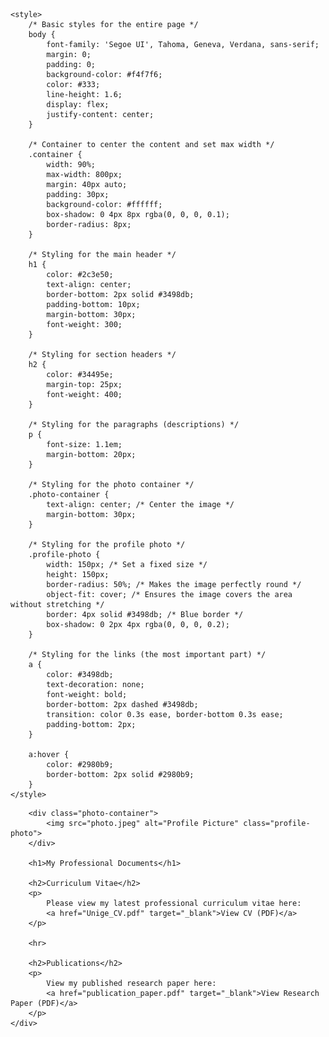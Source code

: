 <!DOCTYPE html>
<html lang="en">
<head>
    <meta charset="UTF-8">
    <meta name="viewport" content="width=device-width, initial-scale=1.0">
    <title>My Professional Documents</title>
    
    <style>
        /* Basic styles for the entire page */
        body {
            font-family: 'Segoe UI', Tahoma, Geneva, Verdana, sans-serif;
            margin: 0;
            padding: 0;
            background-color: #f4f7f6; 
            color: #333;
            line-height: 1.6;
            display: flex;
            justify-content: center;
        }

        /* Container to center the content and set max width */
        .container {
            width: 90%;
            max-width: 800px;
            margin: 40px auto;
            padding: 30px;
            background-color: #ffffff; 
            box-shadow: 0 4px 8px rgba(0, 0, 0, 0.1);
            border-radius: 8px; 
        }

        /* Styling for the main header */
        h1 {
            color: #2c3e50;
            text-align: center;
            border-bottom: 2px solid #3498db;
            padding-bottom: 10px;
            margin-bottom: 30px;
            font-weight: 300;
        }

        /* Styling for section headers */
        h2 {
            color: #34495e;
            margin-top: 25px;
            font-weight: 400;
        }

        /* Styling for the paragraphs (descriptions) */
        p {
            font-size: 1.1em;
            margin-bottom: 20px;
        }

        /* Styling for the photo container */
        .photo-container {
            text-align: center; /* Center the image */
            margin-bottom: 30px;
        }

        /* Styling for the profile photo */
        .profile-photo {
            width: 150px; /* Set a fixed size */
            height: 150px;
            border-radius: 50%; /* Makes the image perfectly round */
            object-fit: cover; /* Ensures the image covers the area without stretching */
            border: 4px solid #3498db; /* Blue border */
            box-shadow: 0 2px 4px rgba(0, 0, 0, 0.2);
        }

        /* Styling for the links (the most important part) */
        a {
            color: #3498db;
            text-decoration: none;
            font-weight: bold;
            border-bottom: 2px dashed #3498db;
            transition: color 0.3s ease, border-bottom 0.3s ease;
            padding-bottom: 2px;
        }

        a:hover {
            color: #2980b9;
            border-bottom: 2px solid #2980b9;
        }
    </style>
</head>
<body>
    <div class="container">
        
        <div class="photo-container">
            <img src="photo.jpeg" alt="Profile Picture" class="profile-photo">
        </div>
        
        <h1>My Professional Documents</h1>

        <h2>Curriculum Vitae</h2>
        <p>
            Please view my latest professional curriculum vitae here: 
            <a href="Unige_CV.pdf" target="_blank">View CV (PDF)</a>
        </p>

        <hr> 

        <h2>Publications</h2>
        <p>
            View my published research paper here:
            <a href="publication_paper.pdf" target="_blank">View Research Paper (PDF)</a>
        </p>
    </div>
</body>
</html>
